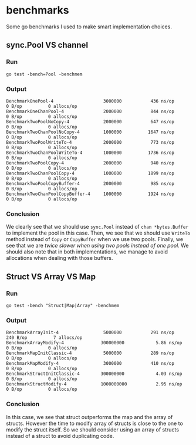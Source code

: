 # benchmarks
Some go benchmarks I used to make smart implementation choices.

## sync.Pool VS channel
### Run
```
go test -bench=Pool -benchmem
```
### Output
```
BenchmarkOnePool-4                 	 3000000	       436 ns/op	       0 B/op	       0 allocs/op
BenchmarkOneChanPool-4             	 2000000	       844 ns/op	       0 B/op	       0 allocs/op
BenchmarkTwoPoolNoCopy-4           	 2000000	       647 ns/op	       0 B/op	       0 allocs/op
BenchmarkTwoChanPoolNoCopy-4       	 1000000	      1647 ns/op	       0 B/op	       0 allocs/op
BenchmarkTwoPoolWriteTo-4          	 2000000	       773 ns/op	       0 B/op	       0 allocs/op
BenchmarkTwoChanPoolWriteTo-4      	 1000000	      1736 ns/op	       0 B/op	       0 allocs/op
BenchmarkTwoPoolCopy-4             	 2000000	       940 ns/op	       0 B/op	       0 allocs/op
BenchmarkTwoChanPoolCopy-4         	 1000000	      1899 ns/op	       0 B/op	       0 allocs/op
BenchmarkTwoPoolCopyBuffer-4       	 2000000	       985 ns/op	       0 B/op	       0 allocs/op
BenchmarkTwoChanPoolCopyBuffer-4   	 1000000	      1924 ns/op	       0 B/op	       0 allocs/op
```
### Conclusion
We clearly see that we should use `sync.Pool` instead of `chan *bytes.Buffer` to implement the pool in this case. Then, we see that we should use `WriteTo` method instead of `Copy` or `CopyBuffer` when we use two pools. Finally, we see that we are _twice slower when using two pools instead of one pool_. We should also note that in both implementations, we manage to avoid allocations when dealing with those buffers.

## Struct VS Array VS Map
### Run
`go test -bench "Struct|Map|Array" -benchmem`
### Output
```
BenchmarkArrayInit-4             	 5000000	       291 ns/op	     240 B/op	       7 allocs/op
BenchmarkArrayModify-4           	300000000	         5.86 ns/op	       0 B/op	       0 allocs/op
BenchmarkMapInitClassic-4        	 5000000	       289 ns/op	       0 B/op	       0 allocs/op
BenchmarkMapModify-4             	 3000000	       410 ns/op	       0 B/op	       0 allocs/op
BenchmarkStructInitClassic-4     	300000000	         4.03 ns/op	       0 B/op	       0 allocs/op
BenchmarkStructModify-4          	1000000000	         2.95 ns/op	       0 B/op	       0 allocs/op
```
### Conclusion
In this case, we see that struct outperforms the map and the array of structs.
However the time to modify array of structs is close to the one to modify the struct itself.
So we should consider using an array of structs instead of a struct to avoid duplicating code.
